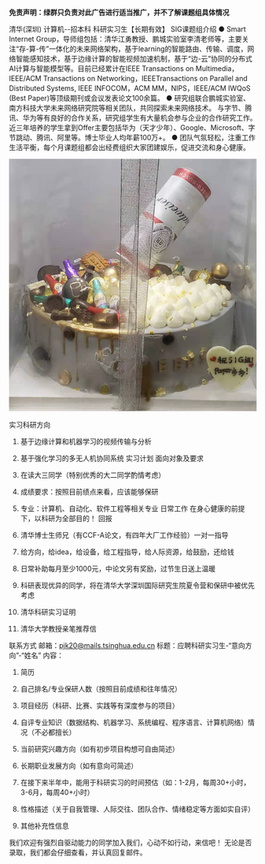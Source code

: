 **免责声明：绿群只负责对此广告进行适当推广，并不了解课题组具体情况**

清华(深圳) 计算机--招本科 科研实习生【长期有效】
SIG课题组介绍
● Smart Internet Group，导师组包括：清华江勇教授、鹏城实验室李清老师等，主要关注“存-算-传”一体化的未来网络架构，基于learning的智能路由、传输、调度，网络智能感知技术，基于边缘计算的智能视频加速机制，基于“边-云”协同的分布式AI计算与智能模型等。目前已经累计在IEEE Transactions on Multimedia，IEEE/ACM Transactions on Networking，IEEETransactions on Parallel and Distributed Systems, IEEE INFOCOM，ACM MM，NIPS，IEEE/ACM IWQoS (Best Paper)等顶级期刊或会议发表论文100余篇。
● 研究组联合鹏城实验室、南方科技大学未来网络研究院等相关团队，共同探索未来网络技术。
与字节、腾讯、华为等有良好的合作关系，研究组学生有大量机会参与企业的合作研究工作。近三年培养的学生拿到Offer主要包括华为（天才少年）、Google、Microsoft、字节跳动、腾讯、阿里等。博士毕业人均年薪100万+。
● 团队气氛轻松，注重工作生活平衡，每个月课题组都会出经费组织大家团建娱乐，促进交流和身心健康。

![](fig/sig.png)

实习科研方向

1. 基于边缘计算和机器学习的视频传输与分析

2. 基于强化学习的多无人机协同系统
    实习计划
    面向对象及要求

3. 在读大三同学（特别优秀的大二同学酌情考虑）

4. 成绩要求：按照目前绩点来看，应该能够保研

5. 专业：计算机、自动化、软件工程等相关专业
    日常工作
    在身心健康的前提下，以科研为全部目的！
    回报

6. 清华博士生师兄（有CCF-A论文，有四年大厂工作经验）一对一指导

7. 给方向，给idea，给设备，给工程指导，给人际资源，给鼓励，还给钱

8. 日常补助每月至少1000元，中论文另有奖励，过节生日送上温暖

9. 科研表现优异的同学，将在清华大学深圳国际研究生院夏令营和保研中被优先考虑

10. 清华科研实习证明

11. 清华大学教授亲笔推荐信

   

联系方式
邮箱：pjk20@mails.tsinghua.edu.cn
标题：应聘科研实习生-“意向方向”-“姓名”
内容：

1. 简历

2. 自己排名/专业保研人数（按照目前成绩和往年情况）
3. 项目经历（科研、比赛、实践等有深度参与的项目）
4. 自评专业知识（数据结构、机器学习、系统编程、程序语言、计算机网络）情况（不必都擅长）
5. 当前研究兴趣方向（如有初步项目构想可自由简述）
6. 长期职业发展方向（如有意向可简述）
7. 在接下来半年中，能用于科研实习的时间预估（如：1-2月，每周30+小时，3-6月，每周40+小时）
8. 性格描述（关于自我管理、人际交往、团队合作、情绪稳定等方面如实自评）
9. 其他补充性信息

我们欢迎有强烈自驱动能力的同学加入我们，心动不如行动，来信吧！
无论是否录取，我们都会仔细查看，并认真回复邮件。